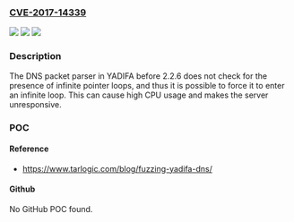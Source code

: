 ### [CVE-2017-14339](https://cve.mitre.org/cgi-bin/cvename.cgi?name=CVE-2017-14339)
![](https://img.shields.io/static/v1?label=Product&message=n%2Fa&color=blue)
![](https://img.shields.io/static/v1?label=Version&message=n%2Fa&color=blue)
![](https://img.shields.io/static/v1?label=Vulnerability&message=n%2Fa&color=brighgreen)

### Description

The DNS packet parser in YADIFA before 2.2.6 does not check for the presence of infinite pointer loops, and thus it is possible to force it to enter an infinite loop. This can cause high CPU usage and makes the server unresponsive.

### POC

#### Reference
- https://www.tarlogic.com/blog/fuzzing-yadifa-dns/

#### Github
No GitHub POC found.

